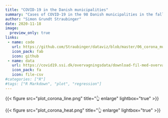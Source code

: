 ```yaml
---
title: "COVID-19 in the Danish municipalities"
summary: "Cases of COVID-19 in the 98 Danish municipalities in the fall of 2020."
author: "Simon Grundt Straubinger"
date: 2020-11-18
image:
  preview_only: true
links:
 - name: code
   url: https://github.com/Straubinger/dataviz/blob/master/06_corona_municipalities/corona_municipalities.R
   icon_pack: fab
   icon: github
 - name: data
   url: https://covid19.ssi.dk/overvagningsdata/download-fil-med-overvaagningdata
   icon_pack: fa
   icon: file-csv
#categories: ["R"]
#tags: ["R Markdown", "plot", "regression"]
---
```


{{< figure src="plot_corona_line.png" title="👆 enlarge" lightbox="true" >}}

{{< figure src="plot_corona_heat.png" title="👆 enlarge" lightbox="true" >}}